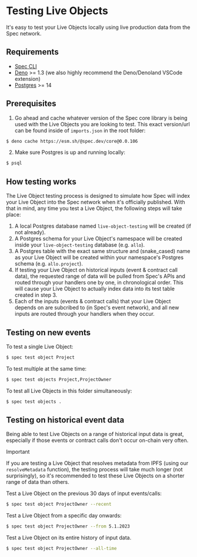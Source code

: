 # Testing Live Objects

It's easy to test your Live Objects locally using live production data from the Spec network.

## Requirements

* [Spec CLI](./CLI-Setup.md)
* [Deno](https://deno.com/manual@v1.33.1/getting_started/installation) >= 1.3 (we also highly recommend the Deno/Denoland VSCode extension)
* [Postgres](https://www.moncefbelyamani.com/how-to-install-postgresql-on-a-mac-with-homebrew-and-lunchy/) >= 14

## Prerequisites

1) Go ahead and cache whatever version of the Spec core library is being used with the Live Objects you are looking to test. This exact version/url can be found inside of `imports.json` in the root folder:
```bash
$ deno cache https://esm.sh/@spec.dev/core@0.0.106
```

2) Make sure Postgres is up and running locally:
```bash
$ psql
```

## How testing works

The Live Object testing process is designed to simulate how Spec will index your Live Object into the Spec network when it's officially published. With that in mind, any time you test a Live Object, the following steps will take place:

1. A local Postgres database named `live-object-testing` will be created (if not already).
2. A Postgres schema for your Live Object's namespace will be created inside your `live-object-testing` database (e.g. `allo`).
3. A Postgres table with the exact same structure and (snake_cased) name as your Live Object will be created within your namespace's Postgres schema (e.g. `allo.project`).
4. If testing your Live Object on historical inputs (event & contract call data), the requested range of data will be pulled from Spec's APIs and routed through your handlers one by one, in chronological order. This will cause your Live Object to actually index data into its test table created in step 3.
5. Each of the inputs (events & contract calls) that your Live Object depends on are subcribed to (in Spec's event network), and all new inputs are routed through your handlers when they occur.

## Testing on new events

To test a single Live Object:

```bash
$ spec test object Project
```

To test multiple at the same time:

```bash
$ spec test objects Project,ProjectOwner
```

To test all Live Objects in this folder simultaneously:

```bash
$ spec test objects .
```

## Testing on historical event data

Being able to test Live Objects on a range of historical input data is great, especially if those events or contract calls don't occur on-chain very often.

> [!IMPORTANT]  
> If you are testing a Live Object that resolves metadata from IPFS (using our `resolveMetadata` function), the testing process will take much longer (not surprisingly), so it's recommended to test these Live Objects on a shorter range of data than others.

Test a Live Object on the previous 30 days of input events/calls:

```bash
$ spec test object ProjectOwner --recent
```

Test a Live Object from a specific day onwards:

```bash
$ spec test object ProjectOwner --from 5.1.2023
```

Test a Live Object on its entire history of input data.

```bash
$ spec test object ProjectOwner --all-time
```
